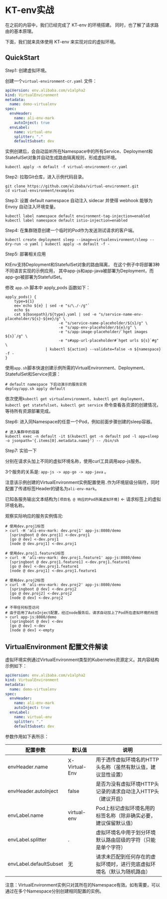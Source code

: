 # KT-env实战

在之前的内容中，我们已经完成了 KT-env 的环境搭建。
同时，也了解了请求路由的基本原理。

下面，我们就来具体使用 KT-env 来实现对应的虚拟环境。

## QuickStart

Step1: 创建虚拟环境。

创建一个`virtual-environment-cr.yaml` 文件：

```yaml
apiVersion: env.alibaba.com/v1alpha2
kind: VirtualEnvironment
metadata:
  name: demo-virtualenv
spec:
  envHeader:
    name: ali-env-mark
    autoInject: true
  envLabel:
    name: virtual-env
    splitter: "."
    defaultSubset: dev
```

实例创建后，会自动监听所在Namespace中的所有Service、Deployment和StatefulSet对象并自动生成路由隔离规则，形成虚拟环境。

```shell
kubectl apply -n default -f virtual-environment-cr.yaml
```

Step2: 拉取Git仓库，进入示例代码目录。

```shell
git clone https://github.com/alibaba/virtual-environment.git
cd virtual-environment/examples
```

Step3: 设置 default namespace 自动注入 sidecar 并使得 webhook 能够为 Envoy 自动注入环境变量。

```shell
kubectl label namespace default environment-tag-injection=enabled
kubectl label namespace default istio-injection=enabled
```

Step4: 在集群随意创建一个临时的Pod作为发送测试请求的客户端。

```shell
kubectl create deployment sleep --image=virtualenvironment/sleep --dry-run -o yaml | kubectl apply -n default -f - 
```

Step5: 部署相关应用

KtEnv支持Deployment和StatefulSet对象的路由隔离，
在这个例子中将部署3种不同语言实现的示例应用，
其中app-js和app-java被部署为Deployment，而app-go被部署为StatefulSet。

修改 `app.sh` 脚本中 apply_pods 函数如下：

```shell
apply_pods() {
    type=${1}
    ee=`echo ${e} | sed -e "s/\./-/g"`
    echo $s
    cat ${basepath}/${type}.yaml | sed -e "s/service-name-env-placeholder/${s}-${ee}/g" \
                        -e "s/service-name-placeholder/${s}/g" \
                        -e "s/app-env-placeholder/${e}/g" \
                        -e "s/app-image-placeholder/`hget images ${s}`/g" \
                        -e "s#app-url-placeholder#`hget urls ${s}`#g" \
                  | kubectl ${action} --validate=false -n ${namespace} -f -
}
```

使用`app.sh`脚本快速创建示例所需的VirtualEnvironment、Deployment、StatefulSet和Service资源：

```shell
# default namespace 下启动演示的服务实例
deploy/app.sh apply default
```

依次使用`kubectl get virtualenvironment`、`kubectl get deployment`、`kubectl get statefulset`、`kubectl get service`
命令查看各资源的创建情况，等待所有资源部署完成。

Step6: 进入同Namespace的任意一个Pod，例如前面步骤创建的sleep容器。

```shell
# 进入集群中的容器
kubectl exec -n default -it $(kubectl get -n default pod -l app=sleep -o jsonpath='{.items[0].metadata.name}') -- /bin/sh
```

Step7: 实验一下

分别在请求头加上不同的虚拟环境名称，使用curl工具调用app-js服务。

3个服务的关系是: `app-js -> app-go -> app-java` 。 

注意该示例创建的VirtualEnvironment实例配置使用`.`作为环境层级分隔符，同时配置了传递标签Header的键名为`ali-env-mark`。

已知各服务输出文本结构为`[项目名 @ 响应的Pod所属虚拟环境]` <- 请求标签上的虚拟环境名称。

观察实际响应的服务实例情况:

```shell
# 使用dev.proj1标签
> curl -H 'ali-env-mark: dev.proj1' app-js:8080/demo
  [springboot @ dev.proj1] <-dev.proj1
  [go @ dev] <-dev.proj1
  [node @ dev.proj1] <-dev.proj1

# 使用dev.proj1.feature1标签
> curl -H 'ali-env-mark: dev.proj1.feature1' app-js:8080/demo
  [springboot @ dev.proj1.feature1] <-dev.proj1.feature1
  [go @ dev] <-dev.proj1.feature1
  [node @ dev.proj1] <-dev.proj1.feature1

# 使用dev.proj2标签
> curl -H 'ali-env-mark: dev.proj2' app-js:8080/demo
  [springboot @ dev] <-dev.proj2
  [go @ dev.proj2] <-dev.proj2
  [node @ dev] <-dev.proj2

# 不带任何标签访问
# 由于启用了AutoInject配置，经过node服务后，请求自动加上了Pod所在虚拟环境的标签
> curl app-js:8080/demo
  [springboot @ dev] <-dev
  [go @ dev] <-dev
  [node @ dev] <-empty
```


## VirtualEnvironment 配置文件解读

虚拟环境实例通过VirtualEnvironment类型的Kubernetes资源定义。其内容结构示例如下：

```yaml
apiVersion: env.alibaba.com/v1alpha2
kind: VirtualEnvironment
metadata:
  name: demo-virtualenv
spec:
  envHeader:
    name: ali-env-mark
    autoInject: true
  envLabel:
    name: virtual-env
    splitter: "."
    defaultSubset: dev
```

参数作用如下表所示：

|配置参数|	默认值|	说明|
|------|---------|-----|
|envHeader.name|	X-Virtual-Env|	用于透传虚拟环境名的HTTP头名称（虽然有默认值，建议显性设置）|
|envHeader.autoInject|	false	|是否为没有虚拟环境HTTP头记录的请求自动注入HTTP头（建议开启）|
|envLabel.name	|virtual-env	|Pod上标记虚拟环境名用的标签名称（除非确实必要，建议保留默认值）|
|envLabel.splitter|	.|	虚拟环境名中用于划分环境默认路由层级的字符（只能是单个字符）|
|envLabel.defaultSubset	|无	|请求未匹配到任何存在的虚拟环境时，进行兜底虚拟环境名（默认为随机路由）|


注意：VirtualEnvironment实例只对其所在的Namespace有效。如有需要，可以通过在多个Namespace分别创建相同配置的实例。
